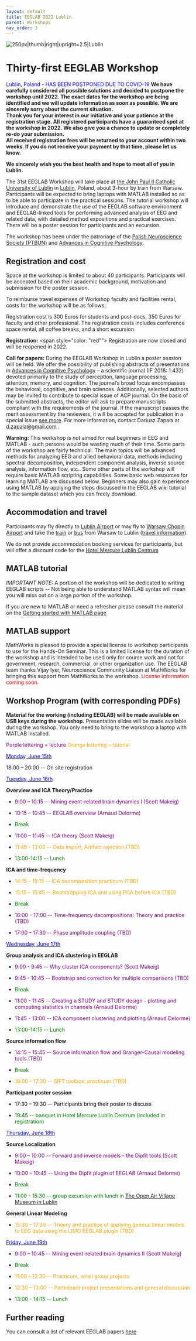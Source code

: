```yaml
---
layout: default
title: EEGLAB 2022 Lublin
parent: Workshops
nav_order: 3
---
```


![250px\|thumb\|right\|upright=2.5\|Lublin](/assets/images/Lublin.jpg)

Thirty-first EEGLAB Workshop
============================

<span style="color: blue">Lublin, Poland - HAS BEEN POSTPONED DUE TO COVID-19
</span>
<b> We have carefully considered all possible solutions and decided to
postpone the workshop until 2022. The exact dates for the workshop are being
identified and we will update information as soon as possible. We are
sincerely sorry about the current situation.  
Thank you for your interest in our initiative and your patience at the registration stage. All
registered participants have a guaranteed spot at the workshop in 2022.
We also give you a chance to update or completely re-do your submission.  
All received registration fees will be returned to your account within
two weeks. If you do not receive your payment by that time, please let
us know. </b> 

<b>We sincerely wish you the best health and hope to meet all of you in
Lublin. </b>

The 31st EEGLAB Workshop will take place at [the John Paul II Catholic
University of Lublin](https://www.kul.pl/kul,21.html) in
[Lublin](https://en.wikipedia.org/wiki/Lublin), Poland, about 3-hour by
train from Warsaw. Participants will be expected to bring laptops with
MATLAB installed so as to be able to participate in the practical
sessions. The tutorial workshop will introduce and demonstrate the use
of the EEGLAB software environment and EEGLAB-linked tools for
performing advanced analysis of EEG and related data, with detailed
method expositions and practical exercises. There will be a poster
session for participants and an excursion.

The workshop has been under the patronage of the [Polish Neuroscience
Society (PTBUN)](http://www.ptbun.org.pl/?lang=en&a=) and [Advances in
Cognitive Psychology](http://www.ac-psych.org/en/home).

Registration and cost
---------------------

Space at the workshop is limited to about 40 participants. Participants
will be accepted based on their academic background, motivation and
submission for the poster session.

To reimburse travel expenses of Workshop faculty and facilities rental,
costs for the workshop will be as follows:

Registration cost is 300 Euros for students and post-docs, 350 Euros for
faculty and other professional. The registration costs includes
conference space rental, all coffee breaks, and a short excursion.

<b>Registration:</b> <span style="color: "red""> Registration are now closed and
will be reopened in 2022. </span>

<b>Call for papers:</b> During the EEGLAB Workshop in Lublin a poster
session will be held. We offer the possibility of publishing abstracts
of presentations in [Advances in Cognitive
Psychology](http://www.ac-psych.org/en/home) – a scientific journal (IF
2018: 1.432) devoted primarily to the study of perception, language
processing, attention, memory, and cognition. The journal’s broad focus
encompasses the behavioral, cognitive, and brain sciences. Additionally,
selected authors may be invited to contribute to special issue of ACP
journal. On the basis of the submitted abstracts, the editor will ask to
prepare manuscripts compliant with the requirements of the journal. If
the manuscript passes the merit assessment by the reviewers, it will be
accepted for publication in a special issue [see
more](http://eeglab2020lublin.com/publication-opportunities/). For more
information, contact Dariusz Zapała at d.zapala@gmail.com .

<b>Warning: </b> This workshop is <em>not</em> aimed for real beginners
in EEG and MATLAB - such persons would be wasting much of their time.
Some parts of the workshop are fairly technical. The main topics will be
advanced methods for analyzing EEG and allied behavioral data, methods
including spectral decomposition, independent component analysis,
inverse source analysis, information flow, etc.. Some other parts of the
workshop will require basic MATLAB scripting capabilities. Some basic
web resources for learning MATLAB are discussed below. Beginners may
also gain experience using MATLAB by applying the steps discussed in the
EEGLAB wiki tutorial to the sample dataset which you can freely
download.

Accommodation and travel
------------------------

Participants may fly directly to [Lublin
Airport](https://www.airport.lublin.pl/en/) or may fly to [Warsaw Chopin
Airport](https://www.lotnisko-chopina.pl/en/index.html) and take the [train](https://www.pkp.pl/en/)
or [bus](https://global.flixbus.com/) from
Warsaw to Lublin ([travel
information](http://eeglab2020lublin.com/venue/)).

We do not provide accommodation booking services for participants, but
will offer a discount code for the [Hotel Mercure Lublin
Centrum](https://pl.tripadvisor.com/Hotel_Review-g274818-d279966-Reviews-Hotel_Mercure_Lublin_Centrum-Lublin_Lublin_Province_Eastern_Poland.html)


MATLAB tutorial
----------------

*IMPORTANT NOTE:* A portion of the workshop will be dedicated to writing EEGLAB scripts -- Not being able
to understand MATLAB syntax will mean you will miss out on a large
portion of the workshop.

If you are new to MATLAB or need a refresher please consult the material on the [Getting started with MATLAB page](/tutorials/misc/tutorial_matlab.html)


MATLAB support
--------------

MathWorks is pleased to provide a special license to workshop
participants to use for the Hands-On Seminar. This is a limited license
for the duration of the workshop and is intended to be used only for
course work and not for government, research, commercial, or other
organization use. The EEGLAB team thanks Vijay Iyer, Neuroscience
Community Liaison at MathWorks for bringing this support from MathWorks
to the workshop.
 <span style="color: red">License information coming soon.</span>



Workshop Program (with corresponding PDFs)
------------------------------------------

<b>Material for the working (including EEGLAB) will be made available on
USB keys during the workshop.</b> Presentation slides will be made
available during the workshop. You only need to bring to the workshop a
laptop with MATLAB installed.


<span style="color: purple">Purple lettering = lecture</span>
<span style="color: orange">Orange lettering = tutorial</span>

<u><span style="color: blue">Monday, June 15th</span></u>


18:00 – 20:00 -- On site registration

<u><span style="color: blue">Tuesday, June 16th</span></u>


**Overview and ICA Theory/Practice**


- <span style="color: purple">9:00 – 10:15 -- Mining event-related brain dynamics I (Scott Makeig)</span>


- <span style="color: purple">10:15 – 10:45 -- EEGLAB overview (Arnaud Delorme)</span>


- <span style="color: green"> Break </span>

- <span style="color: purple">11:00 – 11:45 -- ICA theory (Scott Makeig)</span>

- <span style="color: orange">11:45 – 13:00 -- Data import, Artifact rejection (TBD)</span>

- <span style="color: green">13:00-14:15 -- Lunch</span>

**ICA and time-frequency**

- <span style="color: orange">14:15 – 15:15 -- ICA decomposition practicum (TBD)</span>

- <span style="color: orange">15:15 – 15:45 -- Bootstrapping ICA and using PCA before ICA (TBD)</span>


- <span style="color: green"> Break </span>

- <span style="color: purple">16:00 – 17:00 -- Time-frequency decompositions: Theory and practice (TBD)</span>

- <span style="color: purple">17:00 – 17:30 -- Phase amplitude coupling (TBD)</span>

<u><span style="color: blue">Wednesday, June 17th</span></u>


**Group analysis and ICA clustering in EEGLAB**


- <span style="color: purple">9:00 - 9:45 -- Why cluster ICA components? (Scott Makeig)</span>

- <span style="color: purple">9:45 - 10:45 -- Bootstrap and correction for multiple comparisons (TBD)</span>


- <span style="color: green"> Break </span>

- <span style="color: purple">11:00 - 11:45 -- Creating a STUDY and STUDY design - plotting and computing statistics in channels (Arnaud Delorme)</span>

- <span style="color: purple">11:45 - 13:00 -- ICA component clustering and plotting (Arnaud Delorme)</span>



- <span style="color: green">13:00-14:15 -- Lunch</span>



**Source information flow**


- <span style="color: purple">14:15 – 15:45 -- Source information flow and Granger-Causal modeling tools (TBD)</span>


- <span style="color: green">Break</span>

- <span style="color: orange">16:00 – 17:30 -- SIFT toolbox: practicum (TBD)</span>



**Participant poster session**


- <span style="color: black">17:30 – 19:30 -- Participants bring their poster to discuss </span>



- <span style="color: green">19:45 -- banquet in Hotel Mercure Lublin Centrum (included in registration)</span>

<u><span style="color: blue">Thursday, June 18th</span></u>


**Source Localization**


- <span style="color: purple">9:00 – 10:00 -- Forward and inverse models - the Dipfit tools (Scott Makeig)</span>

- <span style="color: purple">10:00 – 10:45 -- Using the Dipfit plugin of EEGLAB (Arnaud Delorme)</span>


- <span style="color: green"> Break </span>


- <span style="color: green">11:00 - 15:30 -- group excursion with lunch in [The Open Air Village Museum in Lublin](https://skansen.lublin.pl/en/)</span>


**General Linear Modeling**

- <span style="color: orange">15:30 – 17:30 -- Theory and practice of applying general linear models to EEG data using the LIMO EEGLAB plugin (TBD)</span>

<u><span style="color: blue">Friday, June 19th</span></u>


- <span style="color: purple">9:00 – 10:45 -- Mining event-related brain dynamics II (Scott Makeig)</span>

- <span style="color: green"> Break </span>

- <span style="color: orange">11:00 – 12:30 -- Practicum, small group projects</span>

- <span style="color: orange">12:30 – 13:00 -- Participant project presentations and general discussion</span>

- <span style="color: green">13:00 - 14:15 -- Lunch</span>

Further reading
----------------
You can consult a list of relevant EEGLAB papers [here](/workshops/reading_material) 
